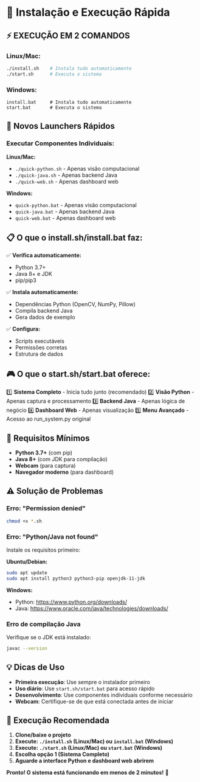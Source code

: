 # 🚀 Instalação e Execução Rápida

## ⚡ **EXECUÇÃO EM 2 COMANDOS**

### Linux/Mac:
```bash
./install.sh    # Instala tudo automaticamente
./start.sh      # Executa o sistema
```

### Windows:
```batch
install.bat     # Instala tudo automaticamente
start.bat       # Executa o sistema
```

## 🎯 **Novos Launchers Rápidos**

### Executar Componentes Individuais:

**Linux/Mac:**
- `./quick-python.sh` - Apenas visão computacional
- `./quick-java.sh` - Apenas backend Java
- `./quick-web.sh` - Apenas dashboard web

**Windows:**
- `quick-python.bat` - Apenas visão computacional
- `quick-java.bat` - Apenas backend Java
- `quick-web.bat` - Apenas dashboard web

## 📋 **O que o install.sh/install.bat faz:**

✅ **Verifica automaticamente:**
- Python 3.7+
- Java 8+ e JDK
- pip/pip3

✅ **Instala automaticamente:**
- Dependências Python (OpenCV, NumPy, Pillow)
- Compila backend Java
- Gera dados de exemplo

✅ **Configura:**
- Scripts executáveis
- Permissões corretas
- Estrutura de dados

## 🎮 **O que o start.sh/start.bat oferece:**

1️⃣ **Sistema Completo** - Inicia tudo junto (recomendado)
2️⃣ **Visão Python** - Apenas captura e processamento
3️⃣ **Backend Java** - Apenas lógica de negócio
4️⃣ **Dashboard Web** - Apenas visualização
5️⃣ **Menu Avançado** - Acesso ao run_system.py original

## 🔧 **Requisitos Mínimos**

- **Python 3.7+** (com pip)
- **Java 8+** (com JDK para compilação)
- **Webcam** (para captura)
- **Navegador moderno** (para dashboard)

## ⚠️ **Solução de Problemas**

### Erro: "Permission denied"
```bash
chmod +x *.sh
```

### Erro: "Python/Java not found"
Instale os requisitos primeiro:

**Ubuntu/Debian:**
```bash
sudo apt update
sudo apt install python3 python3-pip openjdk-11-jdk
```

**Windows:**
- Python: https://www.python.org/downloads/
- Java: https://www.oracle.com/java/technologies/downloads/

### Erro de compilação Java
Verifique se o JDK está instalado:
```bash
javac --version
```

## 💡 **Dicas de Uso**

- **Primeira execução**: Use sempre o instalador primeiro
- **Uso diário**: Use `start.sh/start.bat` para acesso rápido
- **Desenvolvimento**: Use componentes individuais conforme necessário
- **Webcam**: Certifique-se de que está conectada antes de iniciar

## 🎉 **Execução Recomendada**

1. **Clone/baixe o projeto**
2. **Execute: `./install.sh` (Linux/Mac) ou `install.bat` (Windows)**
3. **Execute: `./start.sh` (Linux/Mac) ou `start.bat` (Windows)**
4. **Escolha opção 1 (Sistema Completo)**
5. **Aguarde a interface Python e dashboard web abrirem**

**Pronto! O sistema está funcionando em menos de 2 minutos!** 🎯